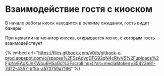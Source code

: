 # Взаимодействие гостя с киоском

В начале работы киоск находится в режиме ожидания, гость видит банеры

При нажатии на монитор киоска, открывается меню, с которым гость взаимодействует

{% embed url="https://files.gitbook.com/v0/b/gitbook-x-prod.appspot.com/o/spaces%2FSzAdygDFG92qN4cRtvV5%2Fuploads%2FjpNvEAoXJnKWbu6HSaGd%2Fscroll.mp4?alt=media&token=35423e81-7d72-4357-bf5b-a573759a7166" %}



